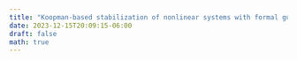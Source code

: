 ```yaml
---
title: "Koopman-based stabilization of nonlinear systems with formal guarantees"
date: 2023-12-15T20:09:15-06:00
draft: false
math: true
---
```




